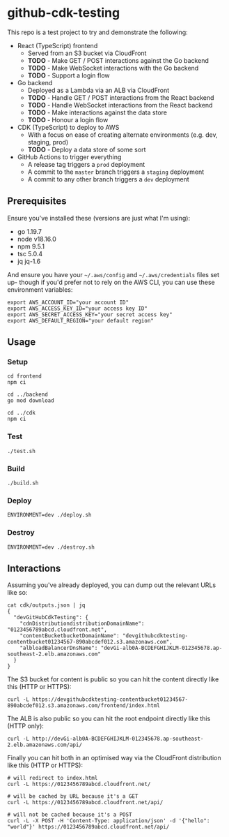 # github-cdk-testing

This repo is a test project to try and demonstrate the following:

- React (TypeScript) frontend
    - Served from an S3 bucket via CloudFront
    - **TODO** - Make GET / POST interactions against the Go backend
    - **TODO** - Make WebSocket interactions with the Go backend
    - **TODO** - Support a login flow
- Go backend
    - Deployed as a Lambda via an ALB via CloudFront
    - **TODO** - Handle GET / POST interactions from the React backend
    - **TODO** - Handle WebSocket interactions from the React backend
    - **TODO** - Make interactions against the data store
    - **TODO** - Honour a login flow
- CDK (TypeScript) to deploy to AWS
    - With a focus on ease of creating alternate environments (e.g. dev, staging, prod)
    - **TODO** - Deploy a data store of some sort
- GitHub Actions to trigger everything
    - A release tag triggers a `prod` deployment
    - A commit to the `master` branch triggers a `staging` deployment
    - A commit to any other branch triggers a `dev` deployment

## Prerequisites

Ensure you've installed these (versions are just what I'm using):

- go 1.19.7
- node v18.16.0
- npm 9.5.1
- tsc 5.0.4
- jq jq-1.6

And ensure you have your `~/.aws/config` and `~/.aws/credentials` files set up- though if you'd prefer not to rely on
the AWS CLI, you can use these environment variables:

```shell
export AWS_ACCOUNT_ID="your account ID"
export AWS_ACCESS_KEY_ID="your access key ID"
export AWS_SECRET_ACCESS_KEY="your secret access key"
export AWS_DEFAULT_REGION="your default region"
```

## Usage

### Setup

```shell
cd frontend
npm ci

cd ../backend
go mod download

cd ../cdk
npm ci
```

### Test

```shell
./test.sh
```

### Build

```shell
./build.sh
```

### Deploy

```shell
ENVIRONMENT=dev ./deploy.sh
```

### Destroy

```shell
ENVIRONMENT=dev ./destroy.sh
```

## Interactions

Assuming you've already deployed, you can dump out the relevant URLs like so:

```shell
cat cdk/outputs.json | jq
{
  "devGitHubCdkTesting": {
    "cdnDistributiondistributionDomainName": "0123456789abcd.cloudfront.net",
    "contentBucketbucketDomainName": "devgithubcdktesting-contentbucket01234567-890abcdef012.s3.amazonaws.com",
    "albloadBalancerDnsName": "devGi-alb0A-BCDEFGHIJKLM-012345678.ap-southeast-2.elb.amazonaws.com"
  }
}
```

The S3 bucket for content is public so you can hit the content directly like this (HTTP or HTTPS):

```shell
curl -L https://devgithubcdktesting-contentbucket01234567-890abcdef012.s3.amazonaws.com/frontend/index.html
```

The ALB is also public so you can hit the root endpoint directly like this (HTTP only):

```shell
curl -L http://devGi-alb0A-BCDEFGHIJKLM-012345678.ap-southeast-2.elb.amazonaws.com/api/
```

Finally you can hit both in an optimised way via the CloudFront distribution like this (HTTP or HTTPS):

```shell
# will redirect to index.html
curl -L https://0123456789abcd.cloudfront.net/

# will be cached by URL because it's a GET
curl -L https://0123456789abcd.cloudfront.net/api/

# will not be cached because it's a POST
curl -L -X POST -H 'Content-Type: application/json' -d '{"hello": "world"}' https://0123456789abcd.cloudfront.net/api/
```
